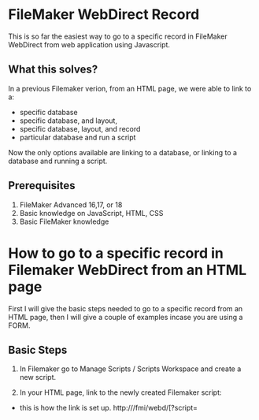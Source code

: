 # FileMaker WebDirect Record
This is so far the easiest way to go to a specific record in FileMaker WebDirect from web application using Javascript.

## What this solves?
In a previous Filemaker verion, from an HTML page, we were able to link to a:
- specific database
- specific database, and layout,
- specific database, layout, and record
- particular database and run a script

Now the only options available are linking to a database, or linking to a database and running a script.

## Prerequisites
1. FileMaker Advanced 16,17, or 18
2. Basic knowledge on JavaScript, HTML, CSS
3. Basic FileMaker knowledge

# How to go to a specific record in Filemaker WebDirect from an HTML page
First I will give the basic steps needed to go to a specific record from an HTML page, then I will give a couple of examples incase you are using a FORM.

## Basic Steps
1. In Filemaker go to Manage Scripts / Scripts Workspace and create a new script.

2. In your HTML page, link to the newly created Filemaker script:
- this is how the link is set up. 
http://<host>/fmi/webd/<database name>[?script=<script name>[&param=<script parameter>]]
- where <script parameter> = the Recordid you want to go to
- if you want to know how to PUSH a Recordid into the script parameter click HERE.
This is directly from FileMaker WevDirect 18 Guide
https://fmhelp.filemaker.com/docs/18/en/fmwd/#accessing_linking
  
3. In Filemaker go to script you created.
- below is an image of what should go into your script.
- you can change and manipulate to match your environment, and situation, but this is a basic outline.
![Script](/img/go_to_record.png)

4. As you can see this will get your id parameter from the url and go to that record.

# How to get a users ID into the url to pass to filemaker.
The most common reason someone wants to go to a specific record from an HTML page is that they have a login form and wants the user that logs in to go straight to the FileMaker record specific to them.
###### So Let's Do That.

## Things to keep in mind.
1. We are only going to be using email to login the user. You can use the same logic to sign them in with email and pass, or whatever credentials of your choosing, but for now we will use just email.
2. When a user logs in, they access the FileMaker database using the credentials of that privilege set. So if necessary, create a guest account with a limited privilage set.
3. I will not be going over how to make this more secure, that is on you. However with that being said, FileMaker has made this very secure already.

## Steps to get a users ID into the url to pass to filemaker.
1. Create a form.
- like I said in the Thing to keep in mind section, I will only be using email because I am lazy.
- here is a very basic example:
![login.png](/img/login.png)

- keep in mind you can name your html page whatever you like this is just an example.
- this form has an email input and a submit button. Notice the form does not have an action or method.
- also I have a script that includes a JavaScript file. Your path and name of file can be whatever you like, but do create a JavaScript file and include it.

2. Below is what goes in the javascript file you just created. I have solid comments within the code, but there are a few things I want to explain that took me a while to figure out. So PLEASE READ
- where we create the variable session, make sure you fill out the url properly with the host being prefixed with "https://".
- also in session.Authorization it is going to have the work Basic followed by the base64-encoded string of your account name and password of the database sepereated by a colon which looks like... "Basic accountname:password". So if your account name is "admin" and your password is "admin" your authorization should look like below. You can find out the base64-encoded string of your account name and password by some online converter. Documentation of this is in the FileMaker 18 DATA API Guide https://fmhelp.filemaker.com/docs/18/en/dataapi/#connect-database_log-in
- when creating a session, we use the authorization that uses Basic accountName:password like we talked about, but when getting a range of records, we use a token. We are going to get the token from the response we get when we create the session, and insert it into the variable we will create to get the range of records.

```javascript
//---// Data needed to Create SESSION. IMPORTANT to pull token from response //---//
//---// Fill in with correct FileMaker Credentials //---//
var session = {
  "url": "<YOUR HOST>/fmi/data/v1/databases/<YOUR DATABASE>/sessions",
  "method": "POST",
  "headers": {
    "Content-Type": "application/json",
    "Authorization": "Basic YWRtaW46YWRtaW4=" //this is if your username and password are both admin
  }
}
//--// When the user clicks submit, it will execute this code. //--//
$( "form" ).submit(function( event ) {

//stops form from doing normal form duties
event.preventDefault();

//simple function for if you have more form data, so you call this funciton
//whenever you set a variable to what the user input.
//it incrememnts to the next piece of data.
var num = 0
function x() {
  return num++;

}

// sets a new variable email to the value the user typed in.
//called the funciton x() so it gets the first data in the form.
//call whenever there is more form data.
  var email = $( this ).serializeArray()[x()].value;


  //---// Ajax makes request and gives response then pulls token from response) //---//
  $.ajax(session).done(function (response) {
    token = (response.response.token);

  //---// Data needed to GET records //---//
    var records = {
      "url": "<YOUR HOST>/fmi/data/v1/databases/<YOUR DATABASE>/layouts/<YOUR LAYOUT>/records",
      "method": "Get",
      "headers": {
        "Content-Type": "application/json"

      }
    }
  //---// Insert correct Authorization into header of RECORDS "Bearer token" //---//
  records.headers.Authorization = "Bearer " + token;

  //---// Ajax makes request for records) //---//
    $.ajax(records).done(function (response) {
      //Set variable data to all FIleMaker data we got
      var data = (response.response.data)

      // loop to see if email exist within the FIleMaker records 
    for (var i = 0; i < data.length; i++) {
      //if email exist we execute code
      if (email.toUpperCase() == data[i].fieldData.Email.toUpperCase() ) {
      //set variable id to the FIleMaker RecordID associated with that email
        var id = response.response.data[i].recordId;

      //store the id ans essentially send it to the new webpage we will open.
        localStorage.setItem("id",id);
        //open a new HTML that will get the id to send to webdirect.
        window.open("./WebDirect.html", "_self")
        break;
      }
      //if email does not exist, it will give an error message.
      else {
        console.log("nope");
        if(i == data.length - 1){
          console.log("stopped");
          const messages = document.getElementById('messages');
          messages.textContent = "Wrong Email";
        };
      }

    }

        })


      });


  });

```
